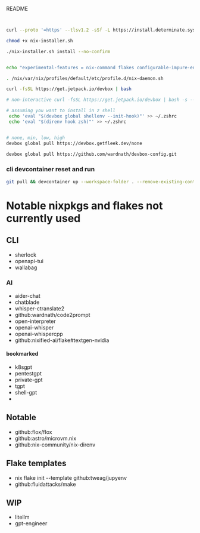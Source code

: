 README


```bash


curl --proto '=https' --tlsv1.2 -sSf -L https://install.determinate.systems/nix > nix-installer.sh

chmod +x nix-installer.sh

./nix-installer.sh install --no-confirm 


echo "experimental-features = nix-command flakes configurable-impure-env auto-allocate-uids" |  tee -a /etc/nix/nix.conf

. /nix/var/nix/profiles/default/etc/profile.d/nix-daemon.sh

curl -fsSL https://get.jetpack.io/devbox | bash

# non-interactive curl -fsSL https://get.jetpack.io/devbox | bash -s -- -f

# assuming you want to install in z shell
 echo 'eval "$(devbox global shellenv --init-hook)"' >> ~/.zshrc
 echo 'eval "$(direnv hook zsh)"' >> ~/.zshrc


# none, min, low, high
devbox global pull https://devbox.getfleek.dev/none

devbox global pull https://github.com/wardnath/devbox-config.git
```

### cli devcontainer reset and run 

```bash
git pull && devcontainer up --workspace-folder . --remove-existing-container && sleep 2 && devcontainer exec --workspace-folder . zsh
```
# Notable nixpkgs and flakes not currently used

## CLI

* sherlock
* openapi-tui
* wallabag

### AI

* aider-chat
* chatblade
* whisper-ctranslate2
* github:wardnath/code2prompt
* open-interpreter
* openai-whisper
* openai-whispercpp
* github:nixified-ai/flake#textgen-nvidia

#### bookmarked

* k8sgpt
* pentestgpt
* private-gpt
* tgpt
* shell-gpt
* 

## Notable
* github:flox/flox
* github:astro/microvm.nix
* github:nix-community/nix-direnv

## Flake templates

* nix flake init --template github:tweag/jupyenv
* github:fluidattacks/make


## WIP

* litellm
* gpt-engineer


